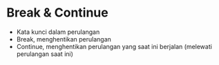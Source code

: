 # Break & Continue
- Kata kunci dalam perulangan
- Break, menghentikan perulangan
- Continue, menghentikan perulangan yang saat ini berjalan (melewati perulangan saat ini)